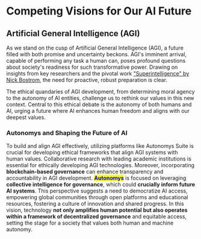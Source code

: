 # Competing Visions for Our AI Future

## Artificial General Intelligence (AGI)

As we stand on the cusp of Artificial General Intelligence (AGI), a future filled with both promise and uncertainty beckons. AGI's imminent arrival, capable of performing any task a human can, poses profound questions about society's readiness for such transformative power. Drawing on insights from key researchers and the pivotal work ["Superintelligence" by Nick Bostrom](https://dorshon.com/wp-content/uploads/2017/05/superintelligence-paths-dangers-strategies-by-nick-bostrom.pdf), the need for proactive, robust preparation is clear.&#x20;

The ethical quandaries of AGI development, from determining moral agency to the autonomy of AI entities, challenge us to rethink our values in this new context. Central to this ethical debate is the autonomy of both humans and AI, urging a future where AI enhances human freedom and aligns with our deepest values.

### **Autonomys and Shaping the Future of AI**

To build and align AGI effectively, utilizing platforms like Autonomys Suite is crucial for developing ethical frameworks that align AGI systems with human values. Collaborative research with leading academic institutions is essential for ethically developing AGI technologies. Moreover, incorporating **blockchain-based governance** can enhance transparency and accountability in AGI development. <mark style="color:blue;">**Autonomys**</mark> is focused on leveraging **collective intelligence for governance**, which could **crucially inform future AI systems**. This perspective suggests a need to democratize AI access, empowering global communities through open platforms and educational resources, fostering a culture of innovation and shared progress. In this vision, technology **not only amplifies human potential but also operates within a framework of decentralized governance** and equitable access, setting the stage for a society that values both human and machine autonomy.

